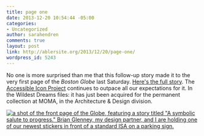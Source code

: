 ```yaml
---
title: page one
date: 2013-12-20 10:54:44 -05:00
categories:
- Uncategorized
author: sarahendren
comments: true
layout: post
link: http://ablersite.org/2013/12/20/page-one/
wordpress_id: 5243
---
```


No one is more surprised than me that this follow-up story made it to the very first page of the _Boston Globe_ last Saturday. [Here's the full story](http://www.bostonglobe.com/metro/2013/12/13/disability-icon-revamped-guerilla-art-project/HZDJAIORZvL68dukN9L0TL/story.html). The [Accessible Icon Project](http://www.accessibleicon.org/) continues to outpace all our expectations for it. In the Wildest Dreams files: it has just been acquired for the permanent collection at MOMA, in the Architecture & Design division.

[![a shot of the front page of the Globe, featuring a story titled "A symbolic salute to progress." Brian Glenney, my design partner, and I are holding one of our newest stickers in front of a standard ISA on a parking sign.](http://ablersite.files.wordpress.com/2013/12/001aglxxx1214f.jpg)](http://ablersite.files.wordpress.com/2013/12/001aglxxx1214f.jpg)
